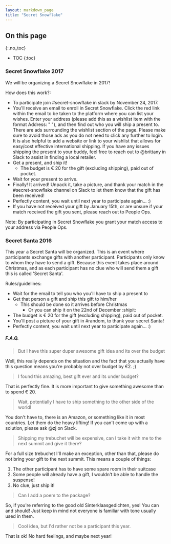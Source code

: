 ```yaml
---
layout: markdown_page
title: "Secret Snowflake"
---
```


## On this page
{:.no_toc}

- TOC
{:toc}

### Secret Snowflake 2017

We will be organizing a Secret Snowflake in 2017!

How does this work?:
- To participate join #secret-snowflake in slack by November 24, 2017.
- You'll receive an email to enroll in Secret Snowflake. Click the red link within the email to be taken to the platform where you can list your wishes. Enter your address (please add this as a wishlist item with the format Address: " "), and then find out who you will ship a present to. There are ads surrounding the wishlist section of the page. Please make sure to avoid those ads as you do not need to click any further to login. It is also helpful to add a website or link to your wishlist that allows for easy/cost effective international shipping. If you have any issues shipping the present to your buddy, feel free to reach out to @brittany in Slack to assist in finding a local retailer.  
- Get a present, and ship it!
  * The budget is € 20 for the gift (excluding shipping), paid out of pocket.
- Wait for your present to arrive.
- Finally! It arrived! Unpack it, take a picture, and thank your match in the #secret-snowflake channel on Slack to let them know that the gift has been received!
- Perfectly content, you wait until next year to participate again... :)
- If you have not received your gift by January 15th, or are unsure if your match received the gift you sent, please reach out to People Ops.

Note: By participating in Secret Snowflake you grant your match access to your address via People Ops.

### Secret Santa 2016

This year a Secret Santa will be organized. This is an event where participants exchange gifts with another participant. Participants only know to whom they have to send a gift. Because this event takes place around Christmas, and as each participant has no clue who will send them a gift this is called 'Secret Santa'.

Rules/guidelines:
- Wait for the email to tell you who you'll have to ship a present to
- Get that person a gift and ship this gift to him/her
  - This should be done so it arrives before Christmas
    - Or you can ship it on the 22nd of December :shipit:
- The budget is € 20 for the gift (excluding shipping), paid out of pocket.
- You'll post a picture of your gift in #random, to thank your secret Santa!
- Perfectly content, you wait until next year to participate again... :)

##### F.A.Q.

> But I have this super duper awesome gift idea and its over the budget

Well, this really depends on the situation and the fact that you actually have this question means you're probably not over budget by €2. ;)

> I found this amazing, best gift ever and its under budget?

That is perfectly fine. It is more important to give something awesome than to spend € 20.

> Wait, potentially I have to ship something to the other side of the world!

You don't have to, there is an Amazon, or something like it in most countries. Let them do the heavy lifting! If you can't come up with a solution, please ask @zj on Slack.

> Shipping my trebuchet will be expensive, can I take it with me to the next summit and give it there?

For a full size trebuchet I'll make an exception, other than that, please do not bring your gift to the next summit. This means a couple of things:
1. The other participant has to have some spare room in their suitcase
1. Some people will already have a gift, I wouldn't be able to handle the suspense!
1. No clue, just ship it!

> Can I add a poem to the package?

So, if you're referring to the good old Sinterklaasgedichten, yes! You can and should! Just keep in mind not everyone is familiar with tone usually used in them.

> Cool idea, but I'd rather not be a participant this year.

That is ok! No hard feelings, and maybe next year!
